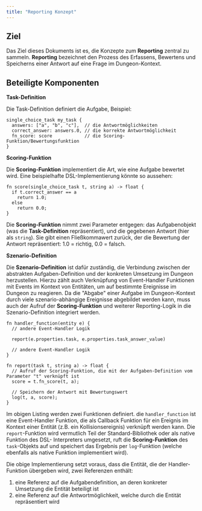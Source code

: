```yaml
---
title: "Reporting Konzept"
---
```


## Ziel

Das Ziel dieses Dokuments ist es, die Konzepte zum **Reporting** zentral zu sammeln.
**Reporting** bezeichnet den Prozess des Erfassens, Bewertens und Speicherns einer Antwort auf
eine Frage im Dungeon-Kontext.

## Beteiligte Komponenten

**Task-Definition**

Die Task-Definition definiert die Aufgabe, Beispiel:

```
single_choice_task my_task {
  answers: ["a", "b", "c"],  // die Antwortmöglichkeiten
  correct_answer: answers.0, // die korrekte Antwortmöglichkeit
  fn_score: score            // die Scoring-Funktion/Bewertungsfunktion
}
```

**Scoring-Funktion**

Die **Scoring-Funktion** implementiert die Art, wie eine Aufgabe bewertet wird.
Eine beispielhafte DSL-Implementierung könnte so aussehen:

```
fn score(single_choice_task t, string a) -> float {
  if t.correct_answer == a
    return 1.0;
  else
    return 0.0;
}
```

Die **Scoring-Funktion** nimmt zwei Parameter entgegen: das Aufgabenobjekt (was die **Task-Definition**
repräsentiert), und die gegebenen Antwort (hier als `string`).
Sie gibt einen Fließkommawert zurück, der die Bewertung der Antwort repräsentiert: 1.0 = richtig, 0.0 = falsch.

**Szenario-Definition**

Die **Szenario-Definition** ist dafür zuständig, die Verbindung zwischen der abstrakten Aufgaben-Definition und
der konkreten Umsetzung im Dungeon herzustellen. Hierzu zählt auch Verknüpfung von Event-Handler Funktionen
mit Events im Kontext von Entitäten, um auf bestimmte Ereignisse im Dungeon zu reagieren.
Da die "Abgabe" einer Aufgabe im Dungeon-Kontext durch viele szenario-abhängige Ereignisse abgebildet werden kann,
muss auch der Aufruf der **Scoring-Funktion** und weiterer Reporting-Logik in die Szenario-Definition
integriert werden.

```
fn handler_function(entity e) {
  // andere Event-Handler Logik

  report(e.properties.task, e.properties.task_answer_value)

  // andere Event-Handler Logik
}

fn report(task t, string a) -> float {
  // Aufruf der Scoring-Funktion, die mit der Aufgaben-Definition vom Parameter "t" verknüpft ist
  score = t.fn_score(t, a);

  // Speichern der Antwort mit Bewertungswert
  log(t, a, score);
}
```

Im obigen Listing werden zwei Funktionen definiert. die `handler_function` ist eine Event-Handler Funktion,
die als Callback Funktion für ein Ereignis im Kontext einer Entität (z.B. ein Kollisionsereignis) verknüpft
werden kann.
Die `report`-Funktion wird vermutlich Teil der Standard-Bibliothek oder als native Funktion des DSL-
Interpreters umgesetzt, ruft die **Scoring-Funktion** des `task`-Objekts auf und speichert
das Ergebnis per `log`-Funktion (welche ebenfalls als native Funktion implementiert wird).

Die obige Implementierung setzt voraus, dass die Entität, die der Handler-Funktion übergeben wird,
zwei Referenzen enthält:

1. eine Referenz auf die Aufgabendefinition, an deren konkreter Umsetzung die Entität beteiligt ist
2. eine Referenz auf die Antwortmöglichkeit, welche durch die Entität repräsentiert wird
